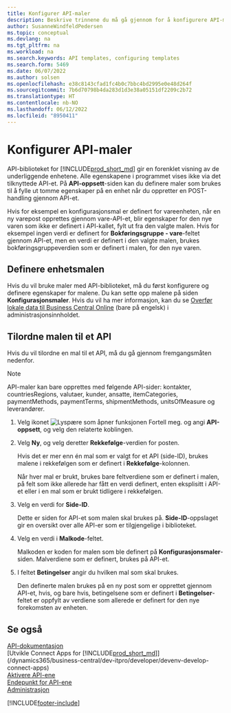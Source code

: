 ```yaml
---
title: Konfigurer API-maler
description: Beskrive trinnene du må gå gjennom for å konfigurere API-maler for Dynamics 365 Business Central.
author: SusanneWindfeldPedersen
ms.topic: conceptual
ms.devlang: na
ms.tgt_pltfrm: na
ms.workload: na
ms.search.keywords: API templates, configuring templates
ms.search.form: 5469
ms.date: 06/07/2022
ms.author: solsen
ms.openlocfilehash: e38c8143cfad1fc4b0c7bbc4bd2995e0e48d264f
ms.sourcegitcommit: 7b6d70798b4da283d1d3e38a05151df2209c2b72
ms.translationtype: HT
ms.contentlocale: nb-NO
ms.lasthandoff: 06/12/2022
ms.locfileid: "8950411"
---
```

# <a name="configure-api-templates"></a>Konfigurer API-maler

API-biblioteket for [!INCLUDE[prod_short_md](includes/prod_short.md)] gir en forenklet visning av de underliggende enhetene. Alle egenskapene i programmet vises ikke via det tilknyttede API-et. På **API-oppsett**-siden kan du definere maler som brukes til å fylle ut tomme egenskaper på en enhet når du oppretter en POST-handling gjennom API-et. 

Hvis for eksempel en konfigurasjonsmal er definert for vareenheten, når en ny varepost opprettes gjennom vare-API-et, blir egenskaper for den nye varen som ikke er definert i API-kallet, fylt ut fra den valgte malen. Hvis for eksempel ingen verdi er definert for **Bokføringsgruppe - vare**-feltet gjennom API-et, men en verdi er definert i den valgte malen, brukes bokføringsgruppeverdien som er definert i malen, for den nye varen. 

## <a name="setting-up-the-entity-template"></a>Definere enhetsmalen

Hvis du vil bruke maler med API-biblioteket, må du først konfigurere og definere egenskaper for malene. Du kan sette opp malene på siden **Konfigurasjonsmaler**. Hvis du vil ha mer informasjon, kan du se [Overfør lokale data til Business Central Online](/dynamics365/business-central/dev-itpro/administration/migrate-data) (bare på engelsk) i administrasjonsinnholdet.  

## <a name="assign-the-template-to-an-api"></a>Tilordne malen til et API

Hvis du vil tilordne en mal til et API, må du gå gjennom fremgangsmåten nedenfor.

> [!NOTE]  
> API-maler kan bare opprettes med følgende API-sider: kontakter, countriesRegions, valutaer, kunder, ansatte, itemCategories, paymentMethods, paymentTerms, shipmentMethods, unitsOfMeasure og leverandører.

1. Velg ikonet ![Lyspære som åpner funksjonen Fortell meg.](media/ui-search/search_small.png "Fortell hva du vil gjøre") og angi **API-oppsett**, og velg den relaterte koblingen.
2. Velg **Ny**, og velg deretter **Rekkefølge**-verdien for posten.  

    Hvis det er mer enn én mal som er valgt for et API (side-ID), brukes malene i rekkefølgen som er definert i **Rekkefølge**-kolonnen.  

    Når hver mal er brukt, brukes bare feltverdiene som er definert i malen, på felt som ikke allerede har fått en verdi definert, enten eksplisitt i API-et eller i en mal som er brukt tidligere i rekkefølgen.  
3. Velg en verdi for **Side-ID**.  

    Dette er siden for API-et som malen skal brukes på. **Side-ID**-oppslaget gir en oversikt over alle API-er som er tilgjengelige i biblioteket.
4. Velg en verdi i **Malkode**-feltet.  

    Malkoden er koden for malen som ble definert på **Konfigurasjonsmaler**-siden. Malverdiene som er definert, brukes på API-et.  
5. I feltet **Betingelser** angir du hvilken mal som skal brukes.  

    Den definerte malen brukes på en ny post som er opprettet gjennom API-et, hvis, og bare hvis, betingelsene som er definert i **Betingelser**-feltet er oppfylt av verdiene som allerede er definert for den nye forekomsten av enheten.

## <a name="see-also"></a>Se også

[API-dokumentasjon](/dynamics-nav/fin-graph)  
[Utvikle Connect Apps for [!INCLUDE[prod_short_md](includes/prod_short.md)]](/dynamics365/business-central/dev-itpro/developer/devenv-develop-connect-apps)  
[Aktivere API-ene](/dynamics-nav/enabling-apis-for-dynamics-nav)  
[Endepunkt for API-ene](/dynamics-nav/endpoints-apis-for-dynamics)  
[Administrasjon](admin-setup-and-administration.md)

[!INCLUDE[footer-include](includes/footer-banner.md)]